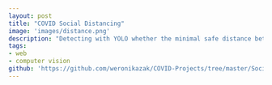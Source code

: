 ```yaml
---
layout: post
title: "COVID Social Distancing"
image: 'images/distance.png'
description: "Detecting with YOLO whether the minimal safe distance between two persons is being kept."
tags:
- web
- computer vision
github: 'https://github.com/weronikazak/COVID-Projects/tree/master/Social%20Distancing'
---
```

